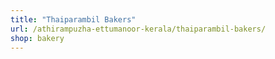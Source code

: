 ```yaml
---
title: "Thaiparambil Bakers"
url: /athirampuzha-ettumanoor-kerala/thaiparambil-bakers/
shop: bakery
---
```

